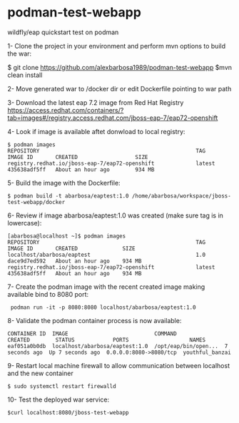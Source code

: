 # podman-test-webapp
wildfly/eap quickstart test on podman

1- Clone the project in your environment and perform mvn options to build the war:

$ git clone https://github.com/alexbarbosa1989/podman-test-webapp
$mvn clean install

2- Move generated war to /docker dir or edit Dockerfile pointing to war path

3- Download the latest eap 7.2 image from Red Hat Registry https://access.redhat.com/containers/?tab=images#/registry.access.redhat.com/jboss-eap-7/eap72-openshift

4- Look if image is available aftet donwload to local registry:

~~~
$ podman images
REPOSITORY                                                 TAG      IMAGE ID       CREATED                  SIZE
registry.redhat.io/jboss-eap-7/eap72-openshift             latest   435638adf5ff   About an hour ago        934 MB
~~~

5- Build the image with the Dockerfile:

~~~
$ podman build -t abarbosa/eaptest:1.0 /home/abarbosa/workspace/jboss-test-webapp/docker
~~~

6- Review if image abarbosa/eaptest:1.0 was created (make sure tag is in lowercase):

~~~
[abarbosa@localhost ~]$ podman images
REPOSITORY                                                 TAG      IMAGE ID       CREATED              SIZE
localhost/abarbosa/eaptest                                 1.0      dace9d7ed592   About an hour ago    934 MB
registry.redhat.io/jboss-eap-7/eap72-openshift             latest   435638adf5ff   About an hour ago    934 MB
~~~

7- Create the podman image with the recent created image making available bind to 8080 port:

~~~
 podman run -it -p 8080:8080 localhost/abarbosa/eaptest:1.0
~~~

8- Validate the podman container process is now available:

~~~
CONTAINER ID  IMAGE                           COMMAND               CREATED        STATUS            PORTS                   NAMES
eaf051a0b0db  localhost/abarbosa/eaptest:1.0  /opt/eap/bin/open...  7 seconds ago  Up 7 seconds ago  0.0.0.0:8080->8080/tcp  youthful_banzai
~~~

9- Restart local machine firewall to allow communication between localhost and the new container

~~~
$ sudo systemctl restart firewalld
~~~

10- Test the deployed war service:

~~~
$curl localhost:8080/jboss-test-webapp
~~~
